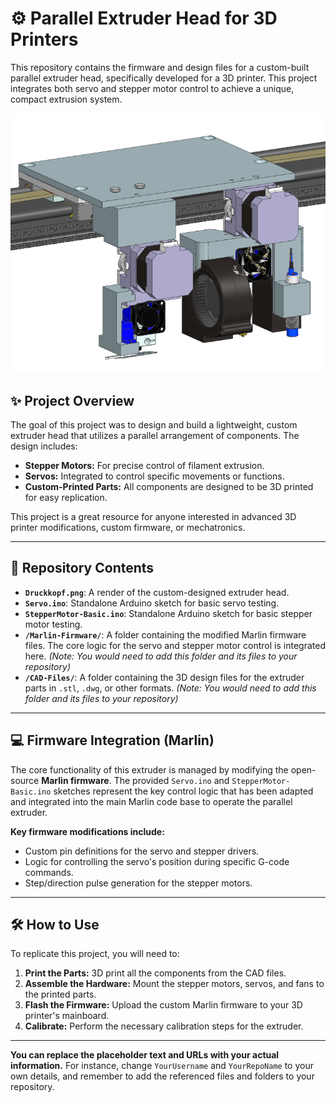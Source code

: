 # ⚙️ Parallel Extruder Head for 3D Printers

This repository contains the firmware and design files for a custom-built parallel extruder head, specifically developed for a 3D printer. This project integrates both servo and stepper motor control to achieve a unique, compact extrusion system.

![Custom Parallel Extruder Head](https://github.com/Pyrius2k/Additive-Manufacturing/raw/main/Druckkopf.png)

## ✨ Project Overview

The goal of this project was to design and build a lightweight, custom extruder head that utilizes a parallel arrangement of components. The design includes:

* **Stepper Motors:** For precise control of filament extrusion.
* **Servos:** Integrated to control specific movements or functions.
* **Custom-Printed Parts:** All components are designed to be 3D printed for easy replication.

This project is a great resource for anyone interested in advanced 3D printer modifications, custom firmware, or mechatronics.

---

## 📁 Repository Contents

* **`Druckkopf.png`**: A render of the custom-designed extruder head.
* **`Servo.ino`**: Standalone Arduino sketch for basic servo testing.
* **`StepperMotor-Basic.ino`**: Standalone Arduino sketch for basic stepper motor testing.
* **`/Marlin-Firmware/`**: A folder containing the modified Marlin firmware files. The core logic for the servo and stepper motor control is integrated here. *(Note: You would need to add this folder and its files to your repository)*
* **`/CAD-Files/`**: A folder containing the 3D design files for the extruder parts in `.stl`, `.dwg`, or other formats. *(Note: You would need to add this folder and its files to your repository)*

---

## 💻 Firmware Integration (Marlin)

The core functionality of this extruder is managed by modifying the open-source **Marlin firmware**. The provided `Servo.ino` and `StepperMotor-Basic.ino` sketches represent the key control logic that has been adapted and integrated into the main Marlin code base to operate the parallel extruder.

**Key firmware modifications include:**

* Custom pin definitions for the servo and stepper drivers.
* Logic for controlling the servo's position during specific G-code commands.
* Step/direction pulse generation for the stepper motors.

---

## 🛠️ How to Use

To replicate this project, you will need to:

1.  **Print the Parts:** 3D print all the components from the CAD files.
2.  **Assemble the Hardware:** Mount the stepper motors, servos, and fans to the printed parts.
3.  **Flash the Firmware:** Upload the custom Marlin firmware to your 3D printer's mainboard.
4.  **Calibrate:** Perform the necessary calibration steps for the extruder.

---

**You can replace the placeholder text and URLs with your actual information.** For instance, change `YourUsername` and `YourRepoName` to your own details, and remember to add the referenced files and folders to your repository.

